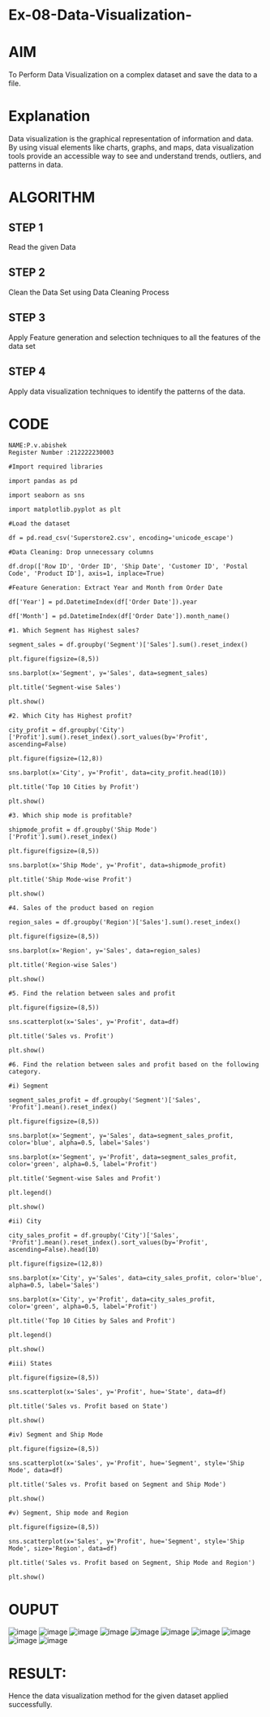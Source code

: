 # Ex-08-Data-Visualization-
# AIM
To Perform Data Visualization on a complex dataset and save the data to a file.

# Explanation
Data visualization is the graphical representation of information and data. By using visual elements like charts, graphs, and maps, data visualization tools provide an accessible way to see and understand trends, outliers, and patterns in data.

# ALGORITHM
## STEP 1
Read the given Data

## STEP 2
Clean the Data Set using Data Cleaning Process

## STEP 3
Apply Feature generation and selection techniques to all the features of the data set

## STEP 4
Apply data visualization techniques to identify the patterns of the data.

# CODE
```
NAME:P.v.abishek
Register Number :212222230003

#Import required libraries

import pandas as pd

import seaborn as sns

import matplotlib.pyplot as plt

#Load the dataset

df = pd.read_csv('Superstore2.csv', encoding='unicode_escape')

#Data Cleaning: Drop unnecessary columns

df.drop(['Row ID', 'Order ID', 'Ship Date', 'Customer ID', 'Postal Code', 'Product ID'], axis=1, inplace=True)

#Feature Generation: Extract Year and Month from Order Date

df['Year'] = pd.DatetimeIndex(df['Order Date']).year

df['Month'] = pd.DatetimeIndex(df['Order Date']).month_name()

#1. Which Segment has Highest sales?

segment_sales = df.groupby('Segment')['Sales'].sum().reset_index()

plt.figure(figsize=(8,5))

sns.barplot(x='Segment', y='Sales', data=segment_sales)

plt.title('Segment-wise Sales')

plt.show()

#2. Which City has Highest profit?

city_profit = df.groupby('City')['Profit'].sum().reset_index().sort_values(by='Profit', ascending=False)

plt.figure(figsize=(12,8))

sns.barplot(x='City', y='Profit', data=city_profit.head(10))

plt.title('Top 10 Cities by Profit')

plt.show()

#3. Which ship mode is profitable?

shipmode_profit = df.groupby('Ship Mode')['Profit'].sum().reset_index()

plt.figure(figsize=(8,5))

sns.barplot(x='Ship Mode', y='Profit', data=shipmode_profit)

plt.title('Ship Mode-wise Profit')

plt.show()

#4. Sales of the product based on region

region_sales = df.groupby('Region')['Sales'].sum().reset_index()

plt.figure(figsize=(8,5))

sns.barplot(x='Region', y='Sales', data=region_sales)

plt.title('Region-wise Sales')

plt.show()

#5. Find the relation between sales and profit

plt.figure(figsize=(8,5))

sns.scatterplot(x='Sales', y='Profit', data=df)

plt.title('Sales vs. Profit')

plt.show()

#6. Find the relation between sales and profit based on the following category.

#i) Segment

segment_sales_profit = df.groupby('Segment')['Sales', 'Profit'].mean().reset_index()

plt.figure(figsize=(8,5))

sns.barplot(x='Segment', y='Sales', data=segment_sales_profit, color='blue', alpha=0.5, label='Sales')

sns.barplot(x='Segment', y='Profit', data=segment_sales_profit, color='green', alpha=0.5, label='Profit')

plt.title('Segment-wise Sales and Profit')

plt.legend()

plt.show()

#ii) City

city_sales_profit = df.groupby('City')['Sales', 'Profit'].mean().reset_index().sort_values(by='Profit', ascending=False).head(10)

plt.figure(figsize=(12,8))

sns.barplot(x='City', y='Sales', data=city_sales_profit, color='blue', alpha=0.5, label='Sales')

sns.barplot(x='City', y='Profit', data=city_sales_profit, color='green', alpha=0.5, label='Profit')

plt.title('Top 10 Cities by Sales and Profit')

plt.legend()

plt.show()

#iii) States

plt.figure(figsize=(8,5))

sns.scatterplot(x='Sales', y='Profit', hue='State', data=df)

plt.title('Sales vs. Profit based on State')

plt.show()

#iv) Segment and Ship Mode

plt.figure(figsize=(8,5))

sns.scatterplot(x='Sales', y='Profit', hue='Segment', style='Ship Mode', data=df)

plt.title('Sales vs. Profit based on Segment and Ship Mode')

plt.show()

#v) Segment, Ship mode and Region

plt.figure(figsize=(8,5))

sns.scatterplot(x='Sales', y='Profit', hue='Segment', style='Ship Mode', size='Region', data=df)

plt.title('Sales vs. Profit based on Segment, Ship Mode and Region')

plt.show()
```

# OUPUT
![image](https://github.com/harinidq/Ex-08-Data-Visualization-/assets/113497680/3fd50ba0-7640-4f6e-82e5-60d0f67b4a7f)
![image](https://github.com/harinidq/Ex-08-Data-Visualization-/assets/113497680/d9adc176-4ecd-4077-970b-dcc1ed70f0fa)
![image](https://github.com/harinidq/Ex-08-Data-Visualization-/assets/113497680/423b351b-dca9-4cfd-bbe9-27dfaab2842e)
![image](https://github.com/harinidq/Ex-08-Data-Visualization-/assets/113497680/fb88de13-8ebf-447f-a0dd-b990f682dd54)
![image](https://github.com/harinidq/Ex-08-Data-Visualization-/assets/113497680/f026c081-3979-4e6d-98dd-8639e916221e)
![image](https://github.com/harinidq/Ex-08-Data-Visualization-/assets/113497680/465e9f62-422c-4e46-ba6a-f2a31417d7be)
![image](https://github.com/harinidq/Ex-08-Data-Visualization-/assets/113497680/216dea09-4170-4272-a0b3-ec307798788d)
![image](https://github.com/harinidq/Ex-08-Data-Visualization-/assets/113497680/32c9646f-1b00-436b-9b6d-cefce11458fb)
![image](https://github.com/harinidq/Ex-08-Data-Visualization-/assets/113497680/62c526d4-27d9-4af4-af9f-e2afce1a6a88)
![image](https://github.com/harinidq/Ex-08-Data-Visualization-/assets/113497680/ced98db3-bb81-410b-8007-ea44955eba2e)


# RESULT:
Hence the data visualization method for the given dataset applied successfully.

